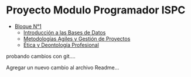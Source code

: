 # Proyecto Modulo Programador ISPC
- [Bloque N°1](#Bloque)
    - [Introducción a las Bases de Datos](#introducción-a-las-bases-de-datos)
    - [Metodologías Agiles y Gestión de Proyectos](ConceptosScrum.md)
    - [Ética y Deontología Profesional](#ética-y-deontología-profesional)





probando cambios con git....

Agregar un nuevo cambio al archivo Readme...
